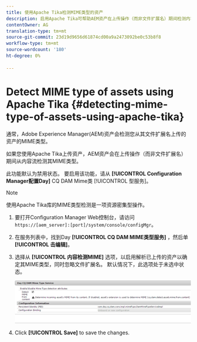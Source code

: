 ```yaml
---
title: 使用Apache Tika检测MIME类型的资产
description: 启用Apache Tika可帮助AEM资产在上传操作（而非文件扩展名）期间检测内容流中资产的MIME类型。
contentOwner: AG
translation-type: tm+mt
source-git-commit: 23d19d9656d61874cd00a9a2473092be0c53b8f8
workflow-type: tm+mt
source-wordcount: '180'
ht-degree: 0%

---
```



# Detect MIME type of assets using Apache Tika {#detecting-mime-type-of-assets-using-apache-tika}

通常，Adobe Experience Manager(AEM)资产会检测您从其文件扩展名上传的资产的MIME类型。

如果您使用Apache Tika上传资产，AEM资产会在上传操作（而非文件扩展名）期间从内容流检测其MIME类型。

此功能默认为禁用状态。 要启用该功能，请从 **[!UICONTROL Configuration Manager配置Day]** CQ DAM Mime类 [!UICONTROL 型服务]。

>[!NOTE]
>
>使用Apache Tika库的MIME类型检测是一项资源密集型操作。

1. 要打开Configuration Manager Web控制台，请访问 `https://[aem_server]:[port]/system/console/configMgr`。

1. 在服务列表中，找到Day **[!UICONTROL CQ DAM MIME类型服务]** ，然后单 **[!UICONTROL 击编辑]**。

1. 选择从 **[!UICONTROL 内容检测MIME]** 选项，以启用解析已上传的资产以确定其MIME类型，同时忽略文件扩展名。 默认情况下，此选项处于未选中状态。

   ![chlimage_1-333](assets/chlimage_1-333.png)

1. Click **[!UICONTROL Save]** to save the changes.
